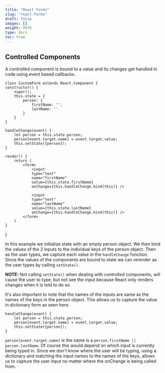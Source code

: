 ```yaml
---
title: "React Forms"
slug: "react-forms"
draft: false
images: []
weight: 9976
type: docs
toc: true
---
```


## Controlled Components
A controlled component is bound to a value and its changes get handled in code using event based callbacks. 

    class CustomForm extends React.Component {
    constructor() {
        super();
        this.state = {
            person: {
                firstName: '',
                lastName: ''
            }
        }
    }

    handleChange(event) {
        let person = this.state.person;
        person[event.target.name] = event.target.value;
        this.setState({person});
    }

    render() {
        return (
            <form>
                <input 
                type="text"
                name="firstName"
                value={this.state.firstName}
                onChange={this.handleChange.bind(this)} />
    
                <input 
                type="text"
                name="lastName"
                value={this.state.lastName}
                onChange={this.handleChange.bind(this)} />
            </form>
        )
    }
}

In this example we initialize state with an empty person object. We then bind the values of the 2 inputs to the individual keys of the person object. Then as the user types, we capture each value in the `handleChange` function. Since the values of the components are bound to state we can rerender as the user types by calling `setState()`. 

**NOTE:**  Not calling `setState()` when dealing with controlled components, will 
cause the user to type, but not see the input because React only renders changes when it is told to do so. 

It's also important to note that the names of the inputs are same as the names of the keys in the person object. This allows us to capture the value in dictionary form as seen here.

    handleChange(event) {
        let person = this.state.person;
        person[event.target.name] = event.target.value;
        this.setState({person});
    }

`person[event.target.name]` is the same is a `person.firstName || person.lastName`. Of course this would depend on which input is currently being typed in.
Since we don't know where the user will be typing, using a dictionary and matching the input names to the names of the keys, allows us to capture the user input no matter where the onChange is being called from. 


